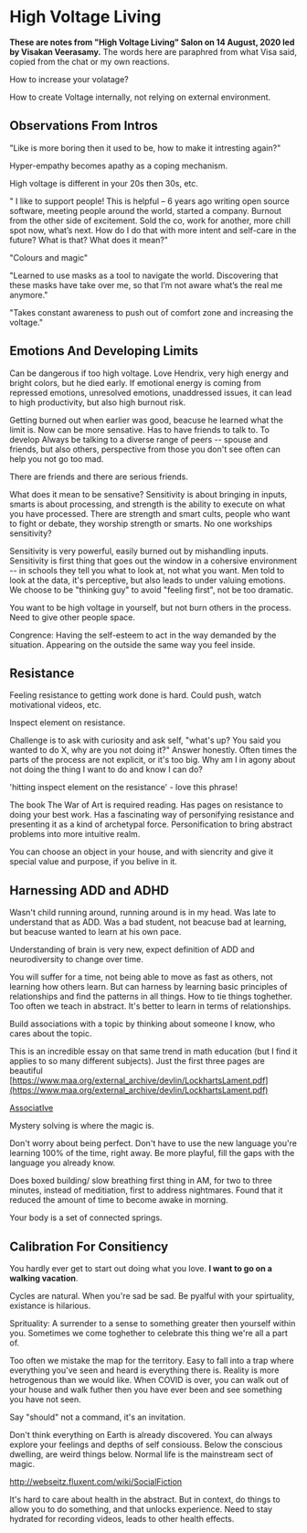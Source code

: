 # High Voltage Living

**These are notes from "High Voltage Living" Salon on 14 August, 2020 led by Visakan Veerasamy.** The words here are paraphred from what Visa said, copied from the chat or my own reactions.

How to increase your volatage?

How to create Voltage internally, not relying on external environment.

## Observations From Intros

"Like is more boring then it used to be, how to make it intresting again?"

Hyper-empathy becomes apathy as a coping mechanism.

High voltage is different in your 20s then 30s, etc.

" I like to support people! This is helpful – 6 years ago writing open source software, meeting people around the world, started a company. Burnout from the other side of excitement. Sold the co, work for another, more chill spot now, what’s next. How do I do that with more intent and self-care in the future? What is that? What does it mean?"

"Colours and magic"

"Learned to use masks as a tool to navigate the world. Discovering that these masks have take over me, so that I’m not aware what’s the real me anymore."

"Takes constant awareness to push out of comfort zone and increasing the voltage."

## Emotions And Developing Limits

Can be dangerous if too high voltage. Love Hendrix, very high energy and bright colors, but he died early. If emotional energy is coming from repressed emotions, unresolved emotions, unaddressed issues, it can lead to high productivity, but also high burnout risk.

Getting burned out when earlier was good, beacuse he learned what the limit is. Now can be more sensative. Has to have friends to talk to. To develop Always be talking to a diverse range of peers -- spouse and friends, but also others, perspective from those you don't see often can help you not go too mad.

There are friends and there are serious friends.

What does it mean to be sensative? Sensitivity is about bringing in inputs, smarts is about processing, and strength is the ability to execute on what you have processed. There are strength and smart cults, people who want to fight or debate, they worship strength or smarts. No one workships sensitivity?

Sensitivity is very powerful, easily burned out by mishandling inputs. Sensitivity is first thing that goes out the window in a cohersive environment -- in schools they tell you what to look at, not what you want. Men told to look at the data, it's perceptive, but also leads to under valuing emotions. We choose to be "thinking guy" to avoid "feeling first", not be too dramatic.

You want to be high voltage in yourself, but not burn others in the process. Need to give other people space.

Congrence: Having the self-esteem to act in the way demanded by the situation. Appearing on the outside the same way you feel inside.

## Resistance

Feeling resistance to getting work done is hard. Could push, watch motivational videos, etc.

Inspect element on resistance.

Challenge is to ask with curiosity and ask self, "what's up? You said you wanted to do X, why are you not doing it?" Answer honestly. Often times the parts of the process are not explicit, or it's too big. Why am I in agony about not doing the thing I want to do and know I can do?

'hitting inspect element on the resistance' - love this phrase!

The book The War of Art is required reading. Has pages on resistance to doing your best work. Has a fascinating way of personifying resistance and presenting it as a kind of archetypal force. Personification to bring abstract problems into more intuitive realm.

You can choose an object in your house, and with siencrity and give it special value and purpose, if you belive in it.

## Harnessing ADD and ADHD

Wasn't child running around, running around is in my head. Was late to understand that as ADD. Was a bad student, not beacuse bad at learning, but beacuse wanted to learn at his own pace.

Understanding of brain is very new, expect definition of ADD and neurodiversity to change over time.

You will suffer for a time, not being able to move as fast as others, not learning how others learn. But can harness by learning basic principles of relationships and find the patterns in all things. How to tie things toghether. Too often we teach in abstract. It's better to learn in terms of relationships.

Build associations with a topic by thinking about someone I know, who cares about the topic.

This is an incredible essay on that same trend in math education (but I find it applies to so many different subjects). Just the first three pages are beautiful [https://www.maa.org/external_archive/devlin/LockhartsLament.pdf](https://www.maa.org/external_archive/devlin/LockhartsLament.pdf)

[AssociatIve](http://webseitz.fluxent.com/wiki/AssociatIve)

Mystery solving is where the magic is.

Don't worry about being perfect. Don't have to use the new language you're learning 100% of the time, right away. Be more playful, fill the gaps with the language you already know.

Does boxed building/ slow breathing first thing in AM, for two to three minutes, instead of meditiation, first to address nightmares. Found that it reduced the amount of time to become awake in morning.

Your body is a set of connected springs.

## Calibration For Consitiency

You hardly ever get to start out doing what you love. **I want to go on a walking vacation**.

Cycles are natural. When you're sad be sad. Be pyalful with your spirtuality, existance is hilarious.

Sprituality: A surrender to a sense to something greater then yourself within you. Sometimes we come toghether to celebrate this thing we're all a part of.

Too often we mistake the map for the territory. Easy to fall into a trap where everything you've seen and heard is everything there is. Reality is more hetrogenous than we would like. When COVID is over, you can walk out of your house and walk futher then you have ever been and see something you have not seen.

Say "should" not a command, it's an invitation.

Don't think everything on Earth is already discovered. You can always explore your feelings and depths of self consiouss. Below the conscious dwelling, are weird things below. Normal life is the mainstream sect of magic.

http://webseitz.fluxent.com/wiki/SocialFiction

It's hard to care about health in the abstract. But in context, do things to allow you to do something, and that unlocks experience. Need to stay hydrated for recording videos, leads to other health effects.

